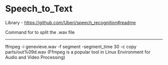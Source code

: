 # Speech_to_Text

Library - https://github.com/Uberi/speech_recognition#readme

Command for to split the .wav file 
<hr>
ffmpeg -i genevieve.wav -f segment -segment_time 30 -c copy parts/out%09d.wav
(Ffmpeg is a popular tool in Linux Environment for Audio and Video Processing)
